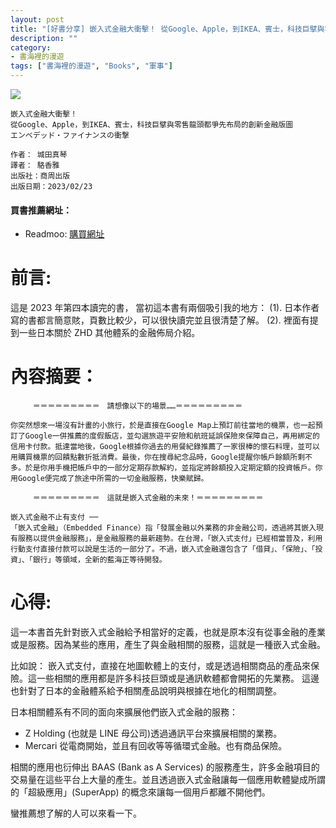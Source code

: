 ```yaml
---
layout: post
title: "[好書分享] 嵌入式金融大衝擊！ 從Google、Apple，到IKEA、賓士，科技巨擘與零售龍頭都爭先布局的創新金融版圖"
description: ""
category: 
- 書海裡的漫遊
tags: ["書海裡的漫遊", "Books", "軍事"]
---
```




<div><a href="https://moo.im/a/36altR" title="嵌入式金融大衝擊！"><img src="https://cdn.readmoo.com/cover/bf/a5flk7g_210x315.jpg?v=0" /></a></div>



```
嵌入式金融大衝擊！
從Google、Apple，到IKEA、賓士，科技巨擘與零售龍頭都爭先布局的創新金融版圖
エンベデッド・ファイナンスの衝撃

作者： 城田真琴  
譯者： 駱香雅  
出版社：商周出版 
出版日期：2023/02/23
```

#### 買書推薦網址：

- Readmoo: [購買網址](https://moo.im/a/36altR)

# 前言:

這是 2023 年第四本讀完的書， 當初這本書有兩個吸引我的地方： (1). 日本作者寫的書都言簡意賅，頁數比較少，可以很快讀完並且很清楚了解。  (2).  裡面有提到一些日本關於 ZHD 其他體系的金融佈局介紹。





# 內容摘要：

```
　　　＝＝＝＝＝＝＝＝＝　請想像以下的場景……＝＝＝＝＝＝＝＝＝

你突然想來一場沒有計畫的小旅行，於是直接在Google Map上預訂前往當地的機票，也一起預訂了Google一併推薦的度假飯店，並勾選旅遊平安險和航班延誤保險來保障自己，再用綁定的信用卡付款。抵達當地後，Google根據你過去的用餐紀錄推薦了一家很棒的懷石料理，並可以用購買機票的回饋點數折抵消費。最後，你在搜尋紀念品時，Google提醒你帳戶餘額所剩不多。於是你用手機把帳戶中的一部分定期存款解約，並指定將餘額投入定期定額的投資帳戶。你用Google便完成了旅途中所需的一切金融服務，快樂賦歸。

　　　＝＝＝＝＝＝＝＝＝　這就是嵌入式金融的未來！＝＝＝＝＝＝＝＝＝

嵌入式金融不止有支付 ──
「嵌入式金融」（Embedded Finance）指「發展金融以外業務的非金融公司，透過將其嵌入現有服務以提供金融服務」，是金融服務的最新趨勢。在台灣，「嵌入式支付」已經相當普及，利用行動支付直接付款可以說是生活的一部分了。不過，嵌入式金融還包含了「借貸」、「保險」、「投資」、「銀行」等領域，全新的藍海正等待開發。
```



# 心得:

這一本書首先針對嵌入式金融給予相當好的定義，也就是原本沒有從事金融的產業或是服務。因為某些的應用，產生了與金融相關的服務，這就是一種嵌入式金融。 

比如說： 嵌入式支付，直接在地圖軟體上的支付，或是透過相關商品的產品來保險。這一些相關的應用都是許多科技巨頭或是通訊軟體都會開拓的先業務。 這邊也針對了日本的金融體系給予相關產品說明與根據在地化的相關調整。 

日本相關體系有不同的面向來擴展他們嵌入式金融的服務：

- Z Holding (也就是 LINE 母公司)透過通訊平台來擴展相關的業務。
- Mercari 從電商開始，並且有回收等等循環式金融。也有商品保險。

相關的應用也衍伸出 BAAS (Bank as A Services) 的服務產生，許多金融項目的交易量在這些平台上大量的產生。並且透過嵌入式金融讓每一個應用軟體變成所謂的「超級應用」(SuperApp) 的概念來讓每一個用戶都離不開他們。 

蠻推薦想了解的人可以來看一下。



